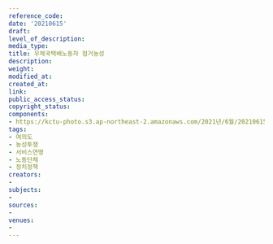 ```yaml
---
reference_code: 
date: '20210615'
draft: 
level_of_description: 
media_type: 
title: 우체국택배노동자 점거농성
description: 
weight: 
modified_at: 
created_at: 
link: 
public_access_status: 
copyright_status: 
components:
- https://kctu-photo.s3.ap-northeast-2.amazonaws.com/2021년/6월/20210615-우체국택배노동자+점거농성_여의도_농성투쟁_서비스연맹_노동단체_정치정책/_1D20018.jpg
tags:
- 여의도
- 농성투쟁
- 서비스연맹
- 노동단체
- 정치정책
creators:
- 
subjects:
- 
sources:
- 
venues:
- 
---
```

